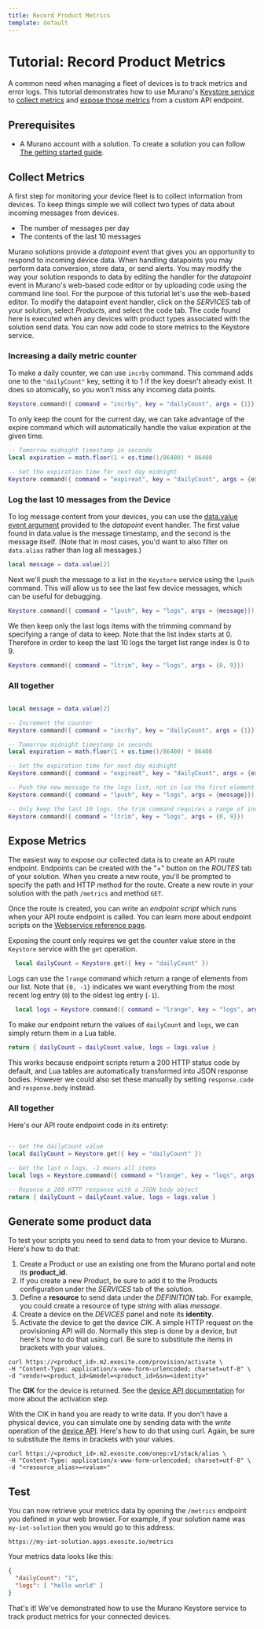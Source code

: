```yaml
---
title: Record Product Metrics
template: default
---
```


# Tutorial: Record Product Metrics

A common need when managing a fleet of devices is to track metrics and error logs. This tutorial demonstrates how to use Murano's [Keystore service](../services/keystore#) to [collect metrics](#collect-metrics) and [expose those metrics](#expose-metrics) from a custom API endpoint.

## Prerequisites

* A Murano account with a solution. To create a solution you can follow [The getting started guide](../get-started/solutions/exampleapp/#).


## Collect Metrics

A first step for monitoring your device fleet is to collect information from devices. To keep things simple we will collect two types of data about incoming messages from devices.

* The number of messages per day
* The contents of the last 10 messages

Murano solutions provide a _datapoint_ event that gives you an opportunity to respond to incoming device data. When handling datapoints you may perform data conversion, store data, or send alerts. You may modify the way your solution responds to data by editing the handler for the _datapoint_ event in Murano's web-based code editor or by uploading code using the command line tool. For the purpose of this tutorial let's use the web-based editor. To modify the datapoint event handler, click on the _SERVICES_ tab of your solution, select _Products_, and select the code tab. The code found here is executed when any devices with product types associated with the solution send data. You can now add code to store metrics to the Keystore service.

### Increasing a daily metric counter

To make a daily counter, we can use `incrby` command. This command adds one to the `"dailyCount"` key, setting it to 1 if the key doesn't already exist. It does so atomically, so you won't miss any incoming data points.

```lua
Keystore.command({ command = "incrby", key = "dailyCount", args = {1}})
```

To only keep the count for the current day, we can take advantage of the expire command which will automatically handle the value expiration at the given time.

```lua
-- Tomorrow midnight timestamp in seconds
local expiration = math.floor(1 + os.time()/86400) * 86400

-- Set the expiration time for next day midnight
Keystore.command({ command = "expireat", key = "dailyCount", args = {expiration} })
```

### Log the last 10 messages from the Device

To log message content from your devices, you can use the [data.value event argument](../services/device/#datapoint) provided to the _datapoint_ event handler. The first value found in data.value is the message timestamp, and the second is the message itself. (Note that in most cases, you'd want to also filter on `data.alias` rather than log all messages.)

```lua
local message = data.value[2]
```

Next we'll push the message to a list in the `Keystore` service using the `lpush` command. This will allow us to see the last few device messages, which can be useful for debugging.

```lua
Keystore.command({ command = "lpush", key = "logs", args = {message}})
```

We then keep only the last logs items with the trimming command by specifying a range of data to keep. Note that the list index starts at 0.
Therefore in order to keep the last 10 logs the target list range index is 0 to 9.

```lua
Keystore.command({ command = "ltrim", key = "logs", args = {0, 9}})
```

### All together

```lua

local message = data.value[2]

-- Increment the counter
Keystore.command({ command = "incrby", key = "dailyCount", args = {1}})

-- Tomorrow midnight timestamp in seconds
local expiration = math.floor(1 + os.time()/86400) * 86400

-- Set the expiration time for next day midnight
Keystore.command({ command = "expireat", key = "dailyCount", args = {expiration} })

-- Push the new message to the logs list, not in lua the first element start at index 1
Keystore.command({ command = "lpush", key = "logs", args = {message}})

-- Only keep the last 10 logs, the trim command requires a range of index to keep (starting with 0).
Keystore.command({ command = "ltrim", key = "logs", args = {0, 9}})

```


## Expose Metrics

The easiest way to expose our collected data is to create an API route endpoint. Endpoints can be created with the "+" button on the _ROUTES_ tab of your solution. When you create a new route, you'll be prompted to specify the path and HTTP method for the route. Create a new route in your solution with the path `/metrics` and method `GET`.

Once the route is created, you can write an _endpoint script_ which runs when your API route endpoint is called. You can learn more about endpoint scripts on the [Webservice reference page](../services/webservice).

Exposing the count only requires we get the counter value store in the `Keystore` service with the `get` operation.

```lua
  local dailyCount = Keystore.get({ key = "dailyCount" })
```

Logs can use the `lrange` command which return a range of elements from our list. Note that `{0, -1}` indicates we want everything from the most recent log entry (`0`) to the oldest log entry (`-1`).

```lua
  local logs = Keystore.command({ command = "lrange", key = "logs", args = {0, -1}})
```

To make our endpoint return the values of `dailyCount` and `logs`, we can simply return them in a Lua table. 

```lua
return { dailyCount = dailyCount.value, logs = logs.value }
```

This works because endpoint scripts return a 200 HTTP status code by default, and Lua tables are automatically transformed into JSON response bodies. However we could also set these manually by setting `response.code` and `response.body` instead.

### All together

Here's our API route endpoint code in its entirety:

```lua

-- Get the dailyCount value
local dailyCount = Keystore.get({ key = "dailyCount" })

-- Get the last n logs, -1 means all items
local logs = Keystore.command({ command = "lrange", key = "logs", args = {0, -1}})

-- Reponse a 200 HTTP response with a JSON body object
return { dailyCount = dailyCount.value, logs = logs.value }

```

## Generate some product data

To test your scripts you need to send data to from your device to Murano. Here's how to do that:

1. Create a Product or use an existing one from the Murano portal and note its **product_id**.
2. If you create a new Product, be sure to add it to the Products configuration under the _SERVICES_ tab of the solution.
3. Define a **resource** to send data under the _DEFINITION_ tab. For example, you could create a resource of type _string_ with alias _message_.
4. Create a device on the _DEVICES_ panel and note its **identity**.
5. Activate the device to get the device _CIK_. A simple HTTP request on the provisioning API will do. Normally this step is done by a device, but here's how to do that using curl. Be sure to substitute the items in brackets with your values.

```
curl https://<product_id>.m2.exosite.com/provision/activate \
-H "Content-Type: application/x-www-form-urlencoded; charset=utf-8" \
-d "vendor=<product_id>&model=<product_id>&sn=<identity>"
```

The **CIK** for the device is returned. See the [device API documentation](http://docs.exosite.com/murano/products/device_api/http/#activate) for more about the activation step.

With the CIK in hand you are ready to write data. If you don't have a physical device, you can simulate one by sending data with the _write_ operation of the [device API](http://docs.exosite.com/murano/products/device_api/http#write). Here's how to do that using curl. Again, be sure to substitute the items in brackets with your values.

```
curl https://<product_id>.m2.exosite.com/onep:v1/stack/alias \
-H "Content-Type: application/x-www-form-urlencoded; charset=utf-8" \
-d "<resource_alias>=<value>"
```

## Test

You can now retrieve your metrics data by opening the `/metrics` endpoint you defined in your web browser. For example, if your solution name was `my-iot-solution` then you would go to this address:

```
https://my-iot-solution.apps.exosite.io/metrics
```

Your metrics data looks like this:

```JSON
{
  "dailyCount": "1",
  "logs": [ "hello world" ]
}
```

That's it! We've demonstrated how to use the Murano Keystore service to track product metrics for your connected devices.
